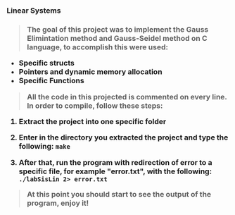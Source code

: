 <h3>Linear Systems<h3>

> The goal of this project was to implement the Gauss Elimintation method and Gauss-Seidel method on C language, to accomplish this were used:

* Specific structs
* Pointers and dynamic memory allocation
* Specific Functions 

> All the code in this projected is commented  on every line. In order to compile, follow these steps:

1. Extract the project into one specific folder

2. Enter in the directory you extracted the project and type the following:
    `make`

3. After that, run the program with redirection of error to a specific file, for example "error.txt", with the following:
    `./labSisLin 2> error.txt`

> At this point you should start to see the output of the program, enjoy it!
